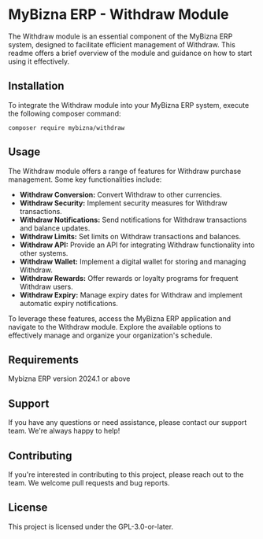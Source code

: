 # MyBizna ERP - Withdraw Module

The Withdraw module is an essential component of the MyBizna ERP system, designed to facilitate efficient management of Withdraw. This readme offers a brief overview of the module and guidance on how to start using it effectively.

## Installation 
To integrate the Withdraw module into your MyBizna ERP system, execute the following composer command:

```
composer require mybizna/withdraw
```

## Usage
The Withdraw module offers a range of features for Withdraw purchase management. Some key functionalities include:

- **Withdraw Conversion:** Convert Withdraw to other currencies.
- **Withdraw Security:** Implement security measures for Withdraw transactions.
- **Withdraw Notifications:** Send notifications for Withdraw transactions and balance updates.
- **Withdraw Limits:** Set limits on Withdraw transactions and balances.
- **Withdraw API:** Provide an API for integrating Withdraw functionality into other systems.
- **Withdraw Wallet:** Implement a digital wallet for storing and managing Withdraw.
- **Withdraw Rewards:** Offer rewards or loyalty programs for frequent Withdraw users.
- **Withdraw Expiry:** Manage expiry dates for Withdraw and implement automatic expiry notifications.

To leverage these features, access the MyBizna ERP application and navigate to the Withdraw module. Explore the available options to effectively manage and organize your organization's schedule.

## Requirements
Mybizna ERP version 2024.1 or above

## Support
If you have any questions or need assistance, please contact our support team. We're always happy to help!

## Contributing
If you're interested in contributing to this project, please reach out to the team. We welcome pull requests and bug reports.

## License
This project is licensed under the GPL-3.0-or-later.
